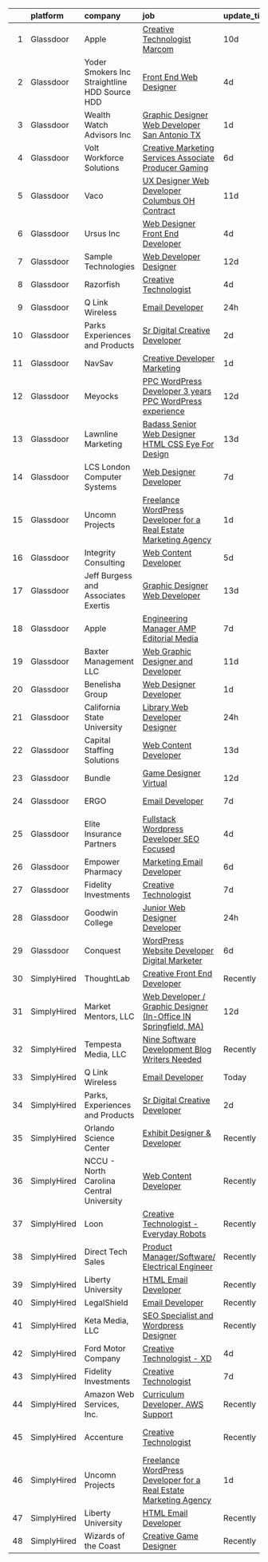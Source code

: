

|    | platform    | company                                         | job                                                                                                                                                                                                                                                                                                                                                                                                                                                                                                                                                                                                                                                                                                                                                                                                                                                                                                                                                                                                                                                                                                                                                                                                                                                                                                                                                                                       | update_time   | location                    |
|---:|:------------|:------------------------------------------------|:------------------------------------------------------------------------------------------------------------------------------------------------------------------------------------------------------------------------------------------------------------------------------------------------------------------------------------------------------------------------------------------------------------------------------------------------------------------------------------------------------------------------------------------------------------------------------------------------------------------------------------------------------------------------------------------------------------------------------------------------------------------------------------------------------------------------------------------------------------------------------------------------------------------------------------------------------------------------------------------------------------------------------------------------------------------------------------------------------------------------------------------------------------------------------------------------------------------------------------------------------------------------------------------------------------------------------------------------------------------------------------------|:--------------|:----------------------------|
|  1 | Glassdoor   | Apple                                           | [Creative Technologist  Marcom](https://www.glassdoor.com/partner/jobListing.htm?pos=129&ao=1136043&s=58&guid=00000182f2c476d2a9d6703fa85eaff2&src=GD_JOB_AD&t=SR&vt=w&cs=1_186380a9&cb=1661930338539&jobListingId=1008083007694&jrtk=3-0-1gbpc8tt1i9hp801-1gbpc8ttekcnn800-dbc3a7b0a0f122f1-)                                                                                                                                                                                                                                                                                                                                                                                                                                                                                                                                                                                                                                                                                                                                                                                                                                                                                                                                                                                                                                                                                            | 10d           | Cupertino, CA               |
|  2 | Glassdoor   | Yoder Smokers Inc  Straightline HDD  Source HDD | [Front End Web Designer](https://www.glassdoor.com/partner/jobListing.htm?pos=105&ao=1110586&s=58&guid=00000182f2c476d2a9d6703fa85eaff2&src=GD_JOB_AD&t=SR&vt=w&ea=1&cs=1_6acc71df&cb=1661930338536&jobListingId=1008097207409&cpc=9FE5D8D7282D4400&jrtk=3-0-1gbpc8tt1i9hp801-1gbpc8ttekcnn800-1fce3864310a3f03--6NYlbfkN0BOdRJV5k-L3FNCzjCgEhEptbzWR3mFvjnAQnp9JcinXOCVt8QEYBvHqTiHBHSlg98hTrhJExUUVa6v67S1gFyb-OBe8UoPzNouRDn3C9as0WFadlKMeZgUrqrdZ8hm_e9Z-8jTT-HPwLMdKEaf6nFSEDiY93r1Hqa_nw7whddI5F-1mZvAJ0zg1eaCReXvVOodTDPlHodQRt4XFHpsSjX3XKTeD03wdHBLsYDjP_LLr34XFzgErqccqrRN-pLOrv8BoKVG1oxyBdzl2bDisRkMSx5KOwDUI0eYFGFnjoIYBFSbWbsIXxx3jNig8hi6NHhGcDAm0BI3s4fTl4wq5F-S7U9GcDL8WmWd4Z5LFexT0FgJP9fv7QMAjikz8AK33cvhzTaBSAtl1VAKl3jVMjZrh6iIMjbnuW4o61g48HFoGcdzXwOAcp8-JdcMJCkVvJBXBvnZWxiLung-UTUmS9_zRPk00y7y4RWyukt28NB1j_G0XU5po88SrAm5oM1worNvkK61MOoCUQ%3D%3D)                                                                                                                                                                                                                                                                                                                                                                                                                                                                                                             | 4d            | Hutchinson, KS              |
|  3 | Glassdoor   | Wealth Watch Advisors  Inc                      | [Graphic Designer   Web Developer  San Antonio  TX ](https://www.glassdoor.com/partner/jobListing.htm?pos=103&ao=1110586&s=58&guid=00000182f2c476d2a9d6703fa85eaff2&src=GD_JOB_AD&t=SR&vt=w&ea=1&cs=1_7e24e6df&cb=1661930338536&jobListingId=1008101919482&cpc=956B2567E1972B70&jrtk=3-0-1gbpc8tt1i9hp801-1gbpc8ttekcnn800-bc27af377ec8c487--6NYlbfkN0CVEcaVFEnh6Ux6w45e_rhpq1pJ3TvP6LQPm9ErarZYq3HD2RHkyswt3yRbOeGlv4Z3ZjWtlFBF3GTTFqpe7dwCWEP0kRQGZ1x5hMhamW2cn_jnm4Jm7PdvhgnnlZSU1q3TA89yhoPU7c0qby7EQRI-QChcK0daBrcs7ap0G4DQcdOTcWU76mQxiDiRap0-sQeAcm0DnUXOm0oUI7W6JUmBDoQUPeARQQLEhkUJ7IyIlLzCP7HCrxyIdjD2phyPR1djdydKCU_pLNBVBfZ8i0kc2RYiX2kqVC2LkEileB2haRKQg43iP0hRvFHnNakQMTMvuyPLYtjwbhoIC0Bka-3jEt0A7nSUWyAP27oQ38FOHeV1g17LfDFTzc__wTIBdEFK1lRIc76_Atd5QLJ9RiuKjsdZaaZqYIC7I9gjIVm6DJ2dqlsx7qn3FYfUhdIXmvRWFzISCm382EdPVBb2SzUUrzh2ZhPycQIXsuU483-Da71ZudlqzRaRyonLRoHJbFTMnlYucEZ8G8bD4XLzV_bMTVDYE1jZZqc%3D)                                                                                                                                                                                                                                                                                                                                                                                                                                                               | 1d            | San Antonio, TX             |
|  4 | Glassdoor   | Volt Workforce Solutions                        | [Creative Marketing Services Associate Producer   Gaming](https://www.glassdoor.com/partner/jobListing.htm?pos=119&ao=1110586&s=58&guid=00000182f2c476d2a9d6703fa85eaff2&src=GD_JOB_AD&t=SR&vt=w&ea=1&cs=1_cdb3ede5&cb=1661930338538&jobListingId=1008090225868&cpc=F41FEAB56D215062&jrtk=3-0-1gbpc8tt1i9hp801-1gbpc8ttekcnn800-cd6763616c3e0eaf--6NYlbfkN0Dw5YS5k2p9urruc14icYN1MKKvJIN3Kd2XbyQRMSdz9Vq1-T5-D1XBEx4xZg6zFCiGfMxZZihaADuE4Q0Jz4AnqD5hMyIxL16IeRvVgo2h0pPybmVTrUM9x7Nvig-mfHSg7VUQ9cSswKiJtauHY1xLKVdbFfKFs1oiX67lFQiXukEj4i6rIbQITui_NuveDUFMXxKHSAYuqseERGwzLsHOjTUnx3Z4OHnEtMbamXgfrAOQ_7EWl8714benvM0mC-4i8WwCcooh3sEtfkwu-pxtLAQxlx1lb2d8PiZHw4qOk912luJHkAKJgLbORRRAmT4h8RuDA9t67KfF_GVJoCmgKgRitwNPsuFyIbB062iODdisznjcd7Rqpy2mqHmXTXc4UQBKTYumF4gIhZtjH_Jclxuy-v1V3rN0h0yfM5zXN_N8HczvP9ak9PSMeuysAb7OpEgRigifVasxf6UlXklgEJOHZFDobGNtEirSrkWsGvCYkjiErwnKp32O_X8ptW2swvFbQ7izRJCOkr7rQ54_A5S3kxttza6a03o8WP5psxCs4zqw4zZC)                                                                                                                                                                                                                                                                                                                                                                                                                                        | 6d            | Remote                      |
|  5 | Glassdoor   | Vaco                                            | [UX Designer  Web Developer    Columbus  OH   Contract](https://www.glassdoor.com/partner/jobListing.htm?pos=122&ao=1110586&s=58&guid=00000182f2c476d2a9d6703fa85eaff2&src=GD_JOB_AD&t=SR&vt=w&ea=1&cs=1_4ed2dc08&cb=1661930338539&jobListingId=1008081445097&cpc=334ABAF5D42DC775&jrtk=3-0-1gbpc8tt1i9hp801-1gbpc8ttekcnn800-49a826265b10ae96--6NYlbfkN0D_sybMACCpf9B-677oK5j6rPldVB6BlrVvFjO_o-GJZbzuF-qh4PxErFUqfUsv_6u-7anCP2QzwgZ2b5Nxma_Cmyz3dwaQ5mAwI2p9kjSwVP2lokha-mPe8DNosJknwz-6_MCKUySezjGZobf7miY0KuzK872jTNLCHoWH1v03sbwoFj0Vvp289MRhEdvO7IjSdYYCpeCLemhDMrXhSZg6coIeBryfDtjNohFUjIJOfDsP8LBNebh1nMgeHw9RHu7bhrMSIPfX66NNl7zES7AFO13JJrW8lQhtTLL7d3r8tM6R8PacjbbgvVWohSHRxRN8jVO8v7AyYfyVcsA0Xl1cK3ok86yHPpOZdMj5rkAIuXza1_bL7kF6kCNsupW-12oeDfdcrSqMU6ChEGmrR5P7nF8d8miRgzFQNI3zRKqSz_uvrnS2FI71BukXg9OIYJB6-e9Li3QuzZ8Fu5JzRx_KZ54etdkVt38Dkk7kPzX-DWyLUWzU26aQb9ian2w4NGV2K5WgePzW8JfYbi8BD_gKpf8SKAWFo8M0KLGsE6ttsA%3D%3D)                                                                                                                                                                                                                                                                                                                                                                                                                                              | 11d           | Columbus, OH                |
|  6 | Glassdoor   | Ursus  Inc                                      | [Web Designer   Front End Developer](https://www.glassdoor.com/partner/jobListing.htm?pos=116&ao=1110586&s=58&guid=00000182f2c476d2a9d6703fa85eaff2&src=GD_JOB_AD&t=SR&vt=w&ea=1&cs=1_ad0e8e7c&cb=1661930338538&jobListingId=1008097361956&cpc=3BA4CE39D5B5DEF5&jrtk=3-0-1gbpc8tt1i9hp801-1gbpc8ttekcnn800-0ea09b14e2348c5f--6NYlbfkN0CT8vBT9H5mqECx2dfLV_FONLPDKpIRssxVwtj05Tmm4rA5I0VNOPdM1oYsK66ov5pqYS3gXk2ozh0lVEZwzGOqZs8rlCBef2uQoy630wv6aUBqB1D9vjbSnni5WCVaS2e0KhCWi_8-XMv97hUEg7H9r8pKMO8klnwzDsU9mPVyqE5wVDnTov1Pu_UnRYhnE0_Osqvwl8WORWgB_kOjxQQLPQWG-NWIcptfTftC_xvyt1c40uobZ403OrjOg5_p8zqz3cLzwrnHTjqWeFEhkd7FYyVcjiJCMFkVznphRmtkhKbL2ZU9aWVWUjChbdkFdlAiu4tIvv-tEhlvNaragy1ZQhsvGhOC5anf8D4yfIGDJbK-bmh5xwt1uscED6ao3EPCxdfHKv4RZ6Q3-m_MTe1dE6Nugv26rrW9yIa8ooHEPIgJzYTeC7TeJ6xGxEjr0Q_LC6p6H5q3S5tqAKobaBFAUOLFzaYkqfKDnvpMF9PoVS0i4Zx4DWigI12HWJ-_6ZDKyCGW95mzuHp8IIrxWB3_eUT16bcA-grAV5eKABPlXlhp0y7XXsErHgYjfMpMt1gW2L0rt2a1QoNylteJ4mXuQmgRwuqntpUC4xpcDTylxbKqXauaEsj7hJ_rWxyIfkS5EDUfN5XJqB5rXn0Q6pWTVYEryihxUib4R575If36mVpp_wWPGkIl1Ujvc8Foedd7avIEBYX2zLVJMCx44jQSWd0pIG98RBxuTTjffzhK5hTHPZ3aYl7yHmh1tCIEfE365E-WOAkyV4QJUc3I5tyIYkuA9ZbbOEylITEDwoFOWzHwOrlU0caaAyMfeCI-qkqBM_hw8TGejX58ntPPCJCTgTnGdfaNGVzEpeX9c8pGfh3uqfsI3Yi12GyS_1A523vo5VgvLWL9btUnhrMTzINbBvJ5mL6Z9KfCI3m4sUHc7JD4ZNBlRG_-IUFcC56LZ0ok_MCm957W5qCIEQaABEVv3OCzjbd7a_ilRAfJhX4baw%3D%3D) | 4d            | Brisbane, CA                |
|  7 | Glassdoor   | Sample Technologies                             | [Web Developer   Designer](https://www.glassdoor.com/partner/jobListing.htm?pos=114&ao=1110586&s=58&guid=00000182f2c476d2a9d6703fa85eaff2&src=GD_JOB_AD&t=SR&vt=w&ea=1&cs=1_17f1ba66&cb=1661930338537&jobListingId=1008078578505&cpc=56C4EA4A1A191A49&jrtk=3-0-1gbpc8tt1i9hp801-1gbpc8ttekcnn800-cfcad52f3ccf37d8--6NYlbfkN0D4nuovUOU2dPryPr7-xanE7ZFWASvaSyNm3BqXIbrO0npDAFoAgEQsBBjUOAjv1PQnB3hwwrZmiOMA02kYqNnnHKWjfiGNMQW5EU7ErrgQUTQBKpdQ35ajdqRyVOpYt1ge-nlWBdEdOWxZg23c7O0q-QUnaWi8gZT3BRnlNxG5nms1UgSG3pAWYhhzkqBf5ii6wNbTVQYJFmTJYaAFOYaDu3vyn19IPLQ0j_cMPK1o2d9pLhgkOqesmkKRTkO2aoO6CAGDMhKt_t5LfTDxQEIdPY_8D5QN_ywnE99HbBVURpyEOhE7WEoNTVp5caDAufgp_KeiuSyHAm-xofBi5xB_TKgy9n6ExwWLkGS6gh4G9o9946nHGyrUbclhzjClAHs1bTYs0hfPCw6yCDx9UJIQT1Bf4IWrjy-48vDUYznkyb9kY42j__5awxHxIzma4JNbOg0cayoxdglm9uY6eMmPDaiyLCrtbzU57Jngs0uNYhrLall5b-VSJoDBgRPY_qY%3D)                                                                                                                                                                                                                                                                                                                                                                                                                                                                                                                         | 12d           | Ann Arbor, MI               |
|  8 | Glassdoor   | Razorfish                                       | [Creative Technologist](https://www.glassdoor.com/partner/jobListing.htm?pos=127&ao=1136043&s=58&guid=00000182f2c476d2a9d6703fa85eaff2&src=GD_JOB_AD&t=SR&vt=w&cs=1_1ee591c7&cb=1661930338539&jobListingId=1008097941621&jrtk=3-0-1gbpc8tt1i9hp801-1gbpc8ttekcnn800-e011890b045f0b68-)                                                                                                                                                                                                                                                                                                                                                                                                                                                                                                                                                                                                                                                                                                                                                                                                                                                                                                                                                                                                                                                                                                    | 4d            | Chicago, IL                 |
|  9 | Glassdoor   | Q Link Wireless                                 | [Email Developer](https://www.glassdoor.com/partner/jobListing.htm?pos=102&ao=1110586&s=58&guid=00000182f2c476d2a9d6703fa85eaff2&src=GD_JOB_AD&t=SR&vt=w&ea=1&cs=1_f9f633ab&cb=1661930338536&jobListingId=1008103571365&cpc=BBBD384EA192911E&jrtk=3-0-1gbpc8tt1i9hp801-1gbpc8ttekcnn800-194db27e42b7b06d--6NYlbfkN0C1n-7uwLBmXreK9Hz04i1NaXR3ByHk8AHoFYtQOHcucu95xpYOtSKrVH76rYfwgWQVLCyReJRkV1VUJ6BM8SPa0ffbAmG1X-8B7rWVUqCN-I2GvFdXrzW9Y3evZoTtUZz3jcV33kresXZwUyprD6ssUemWUytQzLlw1D3idt7QCaypwhOu8qe2yGjH_7v-zFm1d5jRlwL7qmw8n9ptNi-5b7tHRaellpS0KYIVS0CRAu8QYuaT-D7eqNV_5kozgXB4pjOB4HJ4Nfe6E8MJ6PweMiPHPSlzuYrAUJrcvOx6j-xpchLZjTO6SpIVBYhk9Ku-h5us21fJwIG6AnGingYm0nSXlrllP-1CgQTfK75rJDo0hldnWWfIGeMsmpcBi_yy89Qqu3Ykw06-j83FM8K3D5Y83oWPWlpHArEDFGVnMvltX6aqKrxid53N_CJsaY0nJgo971uGCtIie2m4Pef-LMBiEQKWvnqf8QD7Qx8L7XrPCerzvzJNlcoHEEMjf0unkoAHg0Mu5Q%3D%3D)                                                                                                                                                                                                                                                                                                                                                                                                                                                                                                                    | 24h           | Dania, FL                   |
| 10 | Glassdoor   | Parks  Experiences and Products                 | [Sr Digital Creative Developer](https://www.glassdoor.com/partner/jobListing.htm?pos=104&ao=1110586&s=58&guid=00000182f2c476d2a9d6703fa85eaff2&src=GD_JOB_AD&t=SR&vt=w&cs=1_78404e92&cb=1661930338536&jobListingId=1008099703310&cpc=8D52E76475A7E842&jrtk=3-0-1gbpc8tt1i9hp801-1gbpc8ttekcnn800-fb728cb3f9fdf480--6NYlbfkN0DAFTyt7pbDCC2JPO79CSdi1dIb81yjczP5qsKcZIxgiRd1qisRd4re16D_VG3-wzXJ0nliv0gQNViO9Xt44K6FR5BwiqT419r9u49XoR_8tbjFZLmm7ehhv12A_uTOeEh3itcsUiFMT1z4aoR3ZmECrMNnY7J0ktXrPQOTAETD3k41RpI636C4GEdklycj4T5qeXIpIM5y6-cjXiLLUENu6ZwwIqB7x2BnmiV0QTNn93JolAKcVoj7xEHiV7hyondHZihih_ZJpPZdETnDVwhw-hYDcWnb-2KI8a1Yp9Q3NenA6ejYPSHZl0n6Y1dko-5S_X1Ii5rZFypKOkAuPVsb5Hc0R61XBZoXQW3VZL02dRdWBe38Nh_y7LedBKhDdNKs_f8RL8jx3wvYNQNI-WIAAQsbaOsZTa6SBcSh2ggNHGuFQ3rRSCed3E0FEb2gpuI%3D)                                                                                                                                                                                                                                                                                                                                                                                                                                                                                                                                                                                         | 2d            | Celebration, FL             |
| 11 | Glassdoor   | NavSav                                          | [Creative Developer   Marketing](https://www.glassdoor.com/partner/jobListing.htm?pos=115&ao=1110586&s=58&guid=00000182f2c476d2a9d6703fa85eaff2&src=GD_JOB_AD&t=SR&vt=w&ea=1&cs=1_fb380261&cb=1661930338538&jobListingId=1008101583321&cpc=B101C867B3EF2D75&jrtk=3-0-1gbpc8tt1i9hp801-1gbpc8ttekcnn800-3ef4b27837961961--6NYlbfkN0BvAdlA35CjkOTzb4w1kkSC-vTwJamGQa4qaPCWn-0njweHi_B-CtuKQhiA94M5OE-XjNhf22KnVp00kgckhjWxzGyV97h7v8x36p5wKdZlOjwGZGaqaaH8DYNMeM34HY9t9Z5J26lOJ85UEHLGvZFDJOe_8KgJLhnklUUMm79Fgw-wQMJzYni-FeIqV5Svyi_1ZjE_mxETfR2qp4i-PiUDiAz8y9BFsxOfX0BmecMnmGFBamzhbjmqf2dPmw1l79Q2jskoL_2S0v1vj9ya7N4q_IQD0EKfe5VkbY-pA2MThoXZzeK6HsZFAwzAq24qBexYLHcjMtZtF5Xiabs0VnNcaFR_FIMsLZvoz7GajLotKXPBiSCtv1QUa8mqyHZpozQhhVyZvIhn1ByfHkcytIuM4tvP71kyWA6nvV9-JZqLsDFg_8qJ7tFZj7756wSp2d5GkIcNhDS9cNVsrvSVGPpaKoZCTPkuqwDPL2CuntlpMemuVPb__iZjrrijANMeejUKSwOD48PnbDuXJOZZZY9YU8qzatiR5SAgtMuR_5loRWj871RQk0pKTxjc05VkAuEqZcvs6cU933K60U46NmmK)                                                                                                                                                                                                                                                                                                                                                                                                                                 | 1d            | Beaumont, TX                |
| 12 | Glassdoor   | Meyocks                                         | [PPC WordPress Developer   3  years PPC   WordPress experience](https://www.glassdoor.com/partner/jobListing.htm?pos=101&ao=1110586&s=58&guid=00000182f2c476d2a9d6703fa85eaff2&src=GD_JOB_AD&t=SR&vt=w&ea=1&cs=1_e27a6b49&cb=1661930338536&jobListingId=1008079757167&cpc=1FD5AF06645D1187&jrtk=3-0-1gbpc8tt1i9hp801-1gbpc8ttekcnn800-d55211a0a42f0edf--6NYlbfkN0DukAwDndutArnS8OT3znlJ-TW2KpK_7rZjO0LfXc6UVE5AelGnR9zi1FaVyKVSX7fW8iH7ZjBYylKtq2aRV0H4uUyYnvuAr2WaxvQ_YIsNaGQZ_Sc5PvQb_k3If6tOc1qL-6qorCWnoenGz4MDUdi0A6Zz92HRj2fzY8hoDQuSL8Y4aSyXX_DsP61_5rEK6r2Y20CEowPViPOCZE3rLMTGmy-kBS0BvXacvBVkKbrxydFVhzFwWWiI-fHMvxsxoT8Uq8Gs0NZr0xRyID-S-zRa3og1rA2tN2OvaPuNJoarleR6kWLIQ12S8_uOPjSwwb0kX3UYSTXmIBSsIfoeB647fWpJt_unlRPvj-X0maGWXSTvCuUNTR0CfPyrF2VQNPpINtuoKDZhTAnyZC5aO-R_70qUSEp81kzbFT0FtLLQEUxDKDJ2mYmqhVKGx1JA2SlXBAdfyxVe0gfQWeEf_Ru6btHH4Ecf_0DKXhrNF7FmOxeSlNfNq5JwDV-ZBkWlh0NVQiXdJ3tUi4wj0w0bGJd0rUFeTl-jI8wTzRFpAsgO1JBzFOutbNCY)                                                                                                                                                                                                                                                                                                                                                                                                                                  | 12d           | West Des Moines, IA         |
| 13 | Glassdoor   | Lawnline Marketing                              | [Badass Senior Web Designer   HTML  CSS    Eye For Design](https://www.glassdoor.com/partner/jobListing.htm?pos=106&ao=1110586&s=58&guid=00000182f2c476d2a9d6703fa85eaff2&src=GD_JOB_AD&t=SR&vt=w&ea=1&cs=1_fadc2361&cb=1661930338537&jobListingId=1008076192780&cpc=4E9467AEE1271D89&jrtk=3-0-1gbpc8tt1i9hp801-1gbpc8ttekcnn800-e484ed7074032ea9--6NYlbfkN0CSgGTbSPgM0xpgWRkp5SRTexU57Zk_6_bZ18eqb9d2QJSGwfPmdP20ZJn7COX5dU3Jcup__uPyYvFygp23CJPmvOc2HV6cmaK3ebUFwB3sdAeT9C97FHUEPr8kaTKS-VJB2gGOIZsn60uJXYKNceQVP82UTolLC1vwR40675sWo0JSUEFSfubFH6Eh8zjRpGIR7LoFUaEGCE9iCMx-01XDKrADMK5QiA2Y2HcT5FLZ0fJlOB2IrODl7110p_lGjSeu3Fb-_rIGUhB4EejPlmpJ9MUxjBeJPrS1PtonBcoZIVUdvLmI4YPdVbdha9rE6Fymve_qpHhRPfmFd9hspXZjDHjj2nRMF3rMmzvJVqjEqNxeE2VSn4gYwhMqC6FNuQ4EE-TII07DijpzRr6qiF82WnrXHJ7_8WqDxpuIsxLypy0yOteYAVQ1Xc7bhXTIlP1lhA-lnA-tXeW4fWz24TbIvOuWmMdqklCuT-Ksmm-9_1L4OdSL6mNoXS8kNIvJrxlLR1q_fd2sB8-yUwxN1q8TvVkzSKcDjubwRnjsbZfbxw%3D%3D)                                                                                                                                                                                                                                                                                                                                                                                                                                           | 13d           | Tampa, FL                   |
| 14 | Glassdoor   | LCS   London Computer Systems                   | [Web Designer Developer](https://www.glassdoor.com/partner/jobListing.htm?pos=111&ao=1110586&s=58&guid=00000182f2c476d2a9d6703fa85eaff2&src=GD_JOB_AD&t=SR&vt=w&ea=1&cs=1_aea065b0&cb=1661930338537&jobListingId=1008089434599&cpc=87A0A889578C8297&jrtk=3-0-1gbpc8tt1i9hp801-1gbpc8ttekcnn800-c5af3770667fa8b2--6NYlbfkN0CckLY1Y7Nzm7RAXoTq-bvgsovIKUj47znE7HlWw5vlrDWT7l6GaPFsZiavTqzdiZepbjqTB8tNII1euSfCslzRMne6UsC1cS9h_c9LO0VzmCtJPcA58nlToXyTIMF1z470Gu5bXTtmtld0XZNuDaSTSlq9Lsv4rur2itJV92kW2Tizz3Z4A6us3REyE5eRPpZj6cXGa-jWaBmcGHCb2333JCMjIfqGdZkGqQW2c5C2SxA4D2lVljOZFtqL1LtXEfRTwQ0yWv2YZWmWRxMffnwjSQ-ZbBJSshhJxiRJg8XE_51niO2bq7hXwfiJINviujS1MxCHTWLk9DubYH9ZZIybV9KK1YYYn6asa0HMPzltVE5m4CSEBYpSNHvroy6iJsJyvv53qmEFGO_Ak5SDak8-3B6dbMPT4EeBFl7-cpzN642DbNMXkeLR_rFopx-uL3TmuaJx3nxkADXqFzEByiJvm-gZCSYPMcWKduAlJVuFgVZ8Kf47f30_yLD9o1tbcImRmWCQ6iWni6feKvlKMahN-vGIEcXLsQ6-u9hnABY9ZK6dI3ZtUVximFfopreuUsJyLcn6AVBKXtS_emm40pOJ5zyVbYaSYsx0KK7xKiRutHmgMIURt60ZXiPQ4778MWspB9iq6u6j2X-8FQ3Rt92pQzHl6eGuxN21qoW3y8QlYg0zVKDAtNgdbHa0mS6lNHrnaiM-bclgm7_8oSSqjr6wLNuCYWOZgUQVN89oRheE-BynScmDDlP9)                                                                                                                                                                                                                                                                         | 7d            | Cincinnati, OH              |
| 15 | Glassdoor   | Uncomn Projects                                 | [Freelance WordPress Developer for a Real Estate Marketing Agency](https://www.glassdoor.com/partner/jobListing.htm?pos=110&ao=1110586&s=58&guid=00000182f2c476d2a9d6703fa85eaff2&src=GD_JOB_AD&t=SR&vt=w&ea=1&cs=1_3cd19a3b&cb=1661930338537&jobListingId=1008101514744&cpc=B101C867B3EF2D75&jrtk=3-0-1gbpc8tt1i9hp801-1gbpc8ttekcnn800-55c7ea5da921dd63--6NYlbfkN0BKcv96LAN5JP5r9t3e9WCk6GBMa7XVoW6HuhSN1eWrgfSSNrj3GQh8EPqdKM4S0bDx-bPvOJMJns5KLtezFoaJGf5x59ereELTgvzgO3nvo3zukJQ42wvV88uwAOlJiGnTliTmYAMhGkQ1pIqqIhSQs2tGXdQLFW9nP2tPSXFhTXhbzRyJskaU84MZM79wY3TCvDTmbhySW5KuRjqiBM8RPO8Ev9NMT2q5H0nik7y8Zc_kwkYR0ch9iLv_Q2NMvxsyU7Zgm7GZGlfYQmx8dl7Gv3wT9TZuST_UtI5F5pKdO9-D4IVpJFCseRUThvCwiDHxbKzAW2BaTtUuzL5ZS4Ifv5jGrw3hvsDIHKZP78v-_T2lCh79D6cObNB9x0mznt-K5q-DjvobSeq_oWx8GFwUh5DxOGJwvVvYnFW-t6aKwm7KZIJAd-abkD1pjKO8ojlbAGGFxblpeArzFi9f5y6k0PFQl63xAR8thlrgzVQh3O073Jxa-jJV6qM0k1F7fp85QFtG23noHA%3D%3D)                                                                                                                                                                                                                                                                                                                                                                                                                                                                   | 1d            | Arizona                     |
| 16 | Glassdoor   | Integrity Consulting                            | [Web Content Developer](https://www.glassdoor.com/partner/jobListing.htm?pos=120&ao=1110586&s=58&guid=00000182f2c476d2a9d6703fa85eaff2&src=GD_JOB_AD&t=SR&vt=w&ea=1&cs=1_259b0ccd&cb=1661930338538&jobListingId=1008094495778&cpc=334ABAF5D42DC775&jrtk=3-0-1gbpc8tt1i9hp801-1gbpc8ttekcnn800-439e830b59f7cfc8--6NYlbfkN0CrvNralL3Bh0QC60w4FoF0szjqVVztVDZ9RqSdK7agq0dZ6xa3pYLPrxt36XbTTSO7DNM_32D_luNYAVs_ZgaKPHuO3zI_AiDXsFbdcke69ICvtUKONaP-HjAJFBWIRUdG1_xl9MdUe2gxXsTQqRAUf9JUHz6RVCV5oWQmGrRzhJCKdO_6iSENx-IQRGS5eG4-ZM2fsEdAQf8hOrRf4FvgfsSyo0ysKZukiQpJnFxQPpy7Z1eqmACAd_6W05rBg8VOObgLo5eRUcJQt3fC40MVOtn6VtR1bZ-TuBGO7SGasaeSFu373KUfX4_DwxFTmSfi0kNqxIrXrO1iyRxkXnFiwqeYKJx4Cn22lysICQTIMB1HtGfTo_o2Fii7dQnJ1IjsV-3H1UAVrm_RRmAGoMS_lBhGR9xwgtPKflsPYjp927jWyALvFfLqE8uBFjFDYQ0e-HBqrIpLeYxOlnqUwyCQ1dSKGLsR1NwXcOwlt51t4UZW0sqUPtU8YRpdhS5Mcjo%3D)                                                                                                                                                                                                                                                                                                                                                                                                                                                                                                                            | 5d            | Remote                      |
| 17 | Glassdoor   | Jeff Burgess and Associates Exertis             | [Graphic Designer   Web Developer](https://www.glassdoor.com/partner/jobListing.htm?pos=107&ao=1110586&s=58&guid=00000182f2c476d2a9d6703fa85eaff2&src=GD_JOB_AD&t=SR&vt=w&ea=1&cs=1_e85d0479&cb=1661930338537&jobListingId=1008076372450&cpc=2187E14FC6F1B769&jrtk=3-0-1gbpc8tt1i9hp801-1gbpc8ttekcnn800-a87381051c7c70d8--6NYlbfkN0BBGG9LMNqL16EzDx9S3nKk4b6IwprgSJginr0DZD_oW5yEAmn-tqn__dirEdhobilUXGynBkX8oC05O4qGCNbFpzJlkWEmzWOj6hDMGr8hgeZZtwdzUglKGrgSBvKyoEWlhFZg9sdHmlu0-YUGSwGzMxLwzPQvGfaKm9_uYY2dOVJBHGmnbJkXogK6MyeLNyTBEHWSikW9hTYKGac4KLBCiJDjpz2bzp5pzP4b78Arki_qvq9aq_sz9BDZlb9uoSF5ous4zx2QYgV4w421cJxMt2-g99xXbg0BEL54NOItiFz79yM5ZZ65EirWuJPsCDilW7dg7N4FlzJ4_gteqIknsPc6D1EJmuE2AF-9J6YeGOxjyKcBgwTa2fl2NQpLeAzgyOG9N6jsZEf1PNgyMIIQ7TSJh7tJsxDvGq2ulbjVdsLVrvFXnrshpY8LD7LwPwwTC9tRb0lt3K2kciSgzW_kQi4OSIMUNcaVK6_CxL93jhRYtGegQbt7Tos6e8XA2Iira_iOWxmUMu4QlX1y9-N2)                                                                                                                                                                                                                                                                                                                                                                                                                                                                                               | 13d           | San Rafael, CA              |
| 18 | Glassdoor   | Apple                                           | [Engineering Manager   AMP Editorial Media](https://www.glassdoor.com/partner/jobListing.htm?pos=117&ao=1110586&s=58&guid=00000182f2c476d2a9d6703fa85eaff2&src=GD_JOB_AD&t=SR&vt=w&cs=1_7a0abada&cb=1661930338538&jobListingId=1008087783943&cpc=F41FEAB56D215062&jrtk=3-0-1gbpc8tt1i9hp801-1gbpc8ttekcnn800-9027cbec4d0b7214--6NYlbfkN0BvKrLyj5gPmtZO9T8euul8TCxuuKNOtzRJOomxnwSEodTz2Bc-sPZl1dBMH13w-jNIaGFdFXHWJdgxhzj_r8Jx5AOAy2HdBwJoJ1jMbNH3P6YWju9mOZOkVQjeCm_SMf56f3cIa4N8JFkA4J1w2-Ri7km6DD-4ja3bVUzvq12ELODmyDLXFDrDp2fY5_JRNeHcxoR7uzlfAlPrY7PPG95EBujRG4MS_GVGwUXyO95rdvQOe52Yy2GeWDPA0WkOwQ0oVYry59Wqf79xKfmDE7wXS2we63Nwtz57J7a49uKaEj8eKLi4as_J9-SOP3FL93XK26dB-7_zaZ42SLaE57rFzTOvVZ3iBWiVIeGTZ0ErFcxHq2fdr6287IvDSybuRIlvR3yIZdnpXNNwwr3R-eo9bapZfJQXY5wkYt95hvPNTVcl9rz8XX5j7S3Xt1eUCIZ7eHhb_W6YxOzB0FbzW0T4IhruYeHmxUfrFaHf6ZFhJOMCaYpO4SY0hv0fUVNMjjKDLLrLYF8TIz03DP935lOzafWszZ9iQd_3TblUGm6huo5y8k35vbs4T_uHudkZE8ehoorZX-XX4WCbVSRfLxU3nygMXbfBFMZhOsdDX9HTAovJGOaxs86y4kjM_BTg-XWovfiSEqH8kgy82h7DvSHximhaHqmY03Hu7aNkdC16oXYBy7TyJ5xGrij59b5ul45vggOD-SJ6Z-LcIHG7OnNnT8urfbE1e_z9Mv8EJu7HMx_6NIUTmsdJUFtkdr_q21E7HLYmt9Z5HAJl45xuD0A4Q3J89rUeT6jrcnTztRUsL_zQgVpjmFzUh4FRYeKokItohqnUmBxNXU-ne76wQ7iCHFAkPO2b57jfU7r3pYeZirjIqRK9Q1G9rdsZU-y1PG-gAqZpEoaTUejQ7BSY33w8nNI94M0ZflNISYN3BwrPtptFDuSXGnfFSu6UY1i3ePtNZZogskZ7OFAGx-a4hAPC)                           | 7d            | Seattle, WA                 |
| 19 | Glassdoor   | Baxter Management LLC                           | [Web Graphic Designer and Developer](https://www.glassdoor.com/partner/jobListing.htm?pos=118&ao=1110586&s=58&guid=00000182f2c476d2a9d6703fa85eaff2&src=GD_JOB_AD&t=SR&vt=w&ea=1&cs=1_27802bbc&cb=1661930338538&jobListingId=1008081304458&cpc=F4EED0218A761C36&jrtk=3-0-1gbpc8tt1i9hp801-1gbpc8ttekcnn800-d87ffb8facdcd3fb--6NYlbfkN0AEPUwOezrB67J58irlIC6kh9bOcG3IwVTpbUphOygsMmO9dJGqAwHHCfV7eXQGkUUA4W0R5T2sPgR8i9BgOe847B1fReFN7whdxr7dxhrF1kFs-kdfJ3uG-CxxxoVtRiFyLm-ajvsvxBs_JycBHFHGM3VLXX8dmFPFGgEw8Nvn_5ftwoavHYjKA1VUeNGIcUis5X2LzMGRE_trMNRmhGTqW_forMDb01Ztn_3sLH26vQijDIdoNs4xU5dGnCveiyl45DeM1mWTOVwg2sgEDwDg-A5QJeTLIzsyMhXUguWPMDMgnTxKkrKVsA3SE_kxzjiuJCrTK5c8nTF8Nw7zPUTEHoZ34gAmxc6tggplcsrtt_0svtSm3pz0RZ908dsMK9kS-YxWHt1YZqyOxc_pKDLovS5VrkK9Dbhu-OqGAuGW3EVTs3oanJSoSTRlG6-uYPgnmkhPg23O73LfKCqovKKrjKmcRxjkB6YlL7XDOMRz3iAef77IN01xXKEIsO21-EiExQUeiY21S5q6FT7VAFhJ)                                                                                                                                                                                                                                                                                                                                                                                                                                                                                             | 11d           | Columbia, TN                |
| 20 | Glassdoor   | Benelisha Group                                 | [Web Designer Developer](https://www.glassdoor.com/partner/jobListing.htm?pos=113&ao=1110586&s=58&guid=00000182f2c476d2a9d6703fa85eaff2&src=GD_JOB_AD&t=SR&vt=w&ea=1&cs=1_9ba79dbb&cb=1661930338537&jobListingId=1008101728807&cpc=C891152315FA1AD8&jrtk=3-0-1gbpc8tt1i9hp801-1gbpc8ttekcnn800-804696483a728e3b--6NYlbfkN0CVjp8eQq2X8g-c-TPDKEngJVNhygRZI_sRmDZV1i0hlN6T9Os67wfudge9EID3mBBLKF9rCWom1itQkIVJq2Di3N12cK9QSwXsXWuTTOFFcTZV1qfgnZIfLq_e744qogOcZRa-ZO8LoQPSFY3XxB98oyhNoF0-qaV4_kiqwTDqdXjo_PwebkwA-Q94uYflzlNcaBTJ1s9-ldNPJxifMJldkImurqA-Fm7-NMjryRKXZoRmaw3s-og2uKSlz_dEwa_jj6s5X9Xz7Ztvu2x0p4HnNrlMDkrAJkR3T3iheg4gqSoI1iH7Ny3DjoBDqsT-roW0ScUi9tFskQW4TPGGirmSj90L38U-1c6qWNxZnJLfVPwa8Un8E-pQ_NBFgWF3WNwzMNm-lv18_xFK3W0T5SSnD0mxStOK-DLK5miTSQftzLNeHkAcc6mCY1QOv69kTUGC-Ll521cvnNA7A-7jal1yzsL04ZHL_40Gr06c9WKoPG3lzad9ZBF76NKzBJ-dThvrOB8XylgWEQ%3D%3D)                                                                                                                                                                                                                                                                                                                                                                                                                                                                                                             | 1d            | Encino, CA                  |
| 21 | Glassdoor   | California State University                     | [Library Web Developer Designer](https://www.glassdoor.com/partner/jobListing.htm?pos=126&ao=1136043&s=58&guid=00000182f2c476d2a9d6703fa85eaff2&src=GD_JOB_AD&t=SR&vt=w&cs=1_8240fe81&cb=1661930338539&jobListingId=1008104765129&jrtk=3-0-1gbpc8tt1i9hp801-1gbpc8ttekcnn800-25e1f9881ca05be9-)                                                                                                                                                                                                                                                                                                                                                                                                                                                                                                                                                                                                                                                                                                                                                                                                                                                                                                                                                                                                                                                                                           | 24h           | Los Angeles, CA             |
| 22 | Glassdoor   | Capital Staffing Solutions                      | [Web Content Developer](https://www.glassdoor.com/partner/jobListing.htm?pos=123&ao=1110586&s=58&guid=00000182f2c476d2a9d6703fa85eaff2&src=GD_JOB_AD&t=SR&vt=w&ea=1&cs=1_09f2cc4e&cb=1661930338538&jobListingId=1008076145332&jrtk=3-0-1gbpc8tt1i9hp801-1gbpc8ttekcnn800-8bb32b42024fd11d--6NYlbfkN0AHXq2vAVwR3IH7wgnTMdWCa3HguypIXx0DFudX-u0zu6XSU0N9gDGCMsnO9yvyAfOBmM0fm9Ew2n-iPCtQH5KjFYoP65k9zOhdkHSR8pSP84WNl7tb9LhBHqSW26SPAcgRqY92wchbV1YjTogn0oetfvIM8cBqnccKlMzZCIp-UdAakgeYThMjmhEtV8vcX729QOhl4Ad3kZgQe_RtxcS5Lq0tGxo-OhfbrVznbXmEkG6G00zGzRNCRjTDRLXBRgjSqlVKcvK_ZjUCjy5N2dYHqvtFWCk_WTdVDtjcFZD3hQVHBzv2R6Z1NVdMigF6tosTh4AyJlhs4jfH7F3PgCAQDkChL5R_cW3gqXkNBNPWysUgwlzMrRFKbOTNg6rc7_MVh9lRb2He25H-7uUPye2qSQOUI2elWmX0us_hMfrgpXBkFb1xd122GhTSMDRO8-QXbAMZjZiGSanF7gxfUoDHjWoTVYC0E2P_aIRh9z2E1YEjFph-eIui)                                                                                                                                                                                                                                                                                                                                                                                                                                                                                                                                                               | 13d           | Remote                      |
| 23 | Glassdoor   | Bundle                                          | [Game Designer  Virtual ](https://www.glassdoor.com/partner/jobListing.htm?pos=124&ao=1136043&s=58&guid=00000182f2c476d2a9d6703fa85eaff2&src=GD_JOB_AD&t=SR&vt=w&ea=1&cs=1_b7df5689&cb=1661930338538&jobListingId=1008079560672&jrtk=3-0-1gbpc8tt1i9hp801-1gbpc8ttekcnn800-750ea4ec84bd0b34-)                                                                                                                                                                                                                                                                                                                                                                                                                                                                                                                                                                                                                                                                                                                                                                                                                                                                                                                                                                                                                                                                                             | 12d           | Remote                      |
| 24 | Glassdoor   | ERGO                                            | [Email Developer](https://www.glassdoor.com/partner/jobListing.htm?pos=125&ao=1136043&s=58&guid=00000182f2c476d2a9d6703fa85eaff2&src=GD_JOB_AD&t=SR&vt=w&ea=1&cs=1_51196af9&cb=1661930338538&jobListingId=1008089542899&jrtk=3-0-1gbpc8tt1i9hp801-1gbpc8ttekcnn800-2856017b66597700-)                                                                                                                                                                                                                                                                                                                                                                                                                                                                                                                                                                                                                                                                                                                                                                                                                                                                                                                                                                                                                                                                                                     | 7d            | New York, NY                |
| 25 | Glassdoor   | Elite Insurance Partners                        | [Fullstack Wordpress Developer  SEO Focused ](https://www.glassdoor.com/partner/jobListing.htm?pos=109&ao=1110586&s=58&guid=00000182f2c476d2a9d6703fa85eaff2&src=GD_JOB_AD&t=SR&vt=w&ea=1&cs=1_f2c2479c&cb=1661930338537&jobListingId=1008097417688&cpc=1160948BCBA38B5B&jrtk=3-0-1gbpc8tt1i9hp801-1gbpc8ttekcnn800-aa4f18d313c91fb7--6NYlbfkN0B4jp5mfsiLEiFpPCxOna81i2z6rJx9ZIZWhVZJ6SFnYd2SDJZnAyVLqwqh7QmXpG9VG1Kbrzn6Mrr5X85l-cjimEGV5fh9yUxHZBdMAanQWpsmWrffk2otgO5SYgZ7U6Ql9jpH9Zq2g770vfb2HJJhgx8nok6vEslfnYL9dg06wUZbxZYYsWMsQMJkwf7bTfOqLzVzGrU_yiNr7SOxzJunTaYT8HpWL_01GpV1D-jfwrPd7So7dVubCCFqKewnAiakMf9TcRMYmJosNVDljjclMUPJrzdLzF7KDyEinkTKnB8x1hRPcGny3h2E_O-mlAqEH8g2uERa06_SVOxi6wz34Ks8w6MupqPjjaMiEH-qSGGhjkf_b0wlyU9gUueiOlMDJZQYCgj9Dji8tDPnXmNeBXJ9c7QJvxSV3yLHc-I_xVhDMsfYSzYHIw7Th7kQPsHDYOAv8DB0zSzn9lY6UvogDVFYzXNqg7W-NbfzVw-h1daxw5vQhyqnwHln7pXu4z_R_g6WNatYm0Apos0fc_hOOWf-JNm32EQ%3D)                                                                                                                                                                                                                                                                                                                                                                                                                                                                      | 4d            | Remote                      |
| 26 | Glassdoor   | Empower Pharmacy                                | [Marketing Email Developer](https://www.glassdoor.com/partner/jobListing.htm?pos=108&ao=1110586&s=58&guid=00000182f2c476d2a9d6703fa85eaff2&src=GD_JOB_AD&t=SR&vt=w&cs=1_678e9397&cb=1661930338536&jobListingId=1008092210630&cpc=FDA93C03AE7AED37&jrtk=3-0-1gbpc8tt1i9hp801-1gbpc8ttekcnn800-1d8ad48d136ae7d6--6NYlbfkN0Dh95GaEPfG-18OIJKVxfoF3E0A5ISz00E1WAem9uBcIkawBmBTrfRRa9-otZMViNpPldU7-Jd47BYATcbb_iYYMWmLm_DhBKnaBzAewZ58M6FoZA5wgHK2eQetUmgvALKsgyRmh9fkF0u7UHOfdN4366AAEwpvM79lIxSM2pQtgrbZywnjMUSuw7K2dGvJmkAq2v-L_Sv-k213YzZW1vSNbpmdvUWBnAq_ecZAVAl4P57TIpOJptmoXdPYpZ_flpXQryZnrWCzxGcEiXHeL6rBPIdPe_zspusO2BFa5gsqf4v4O13EAmSFZrpP1vK6v8dI9L5wFs5AvlewJMtmyZ3LyN2hY9BQJI778B7pWBCO1gHxnEODOdZ9CkV3SB2jN6wbXsEEKxZoJJhauaVOJHVtHUaPcMcYPHQ1De6j3iKW8mct9iuYDTgVELPszxPgLtB8iPgP9PAm8mIMUFXNygraYuJP9szLehEqUWHlkw28k_2Dk2y3f9jvh3raGaxFRLoPbWWpbHCff3Mx7Z1YSARxjTIuAl-6EMma1nDlkMCA4RVAYXzAzVjf-vKNtmipXbN8IowFhXpsqbGfxNx2050-SzNE8P8TuckqL5KZPbmaO7Uz19pSLZoFdJH5O5RA0ispxwH3j2ewuF14fgIHFi7E7oCRD3Hooj4CMAozy-3Sx7mpwADTx5PotiLX5r3JpTrLxq3cLaQBGfbm99lXFinElPQfINFfbRpS-tY_STk29icRogWdlSxJ9zabOYFeBQXT7JkSbVWicw%3D%3D)                                                                                                                                                                                                                                               | 6d            | Houston, TX                 |
| 27 | Glassdoor   | Fidelity Investments                            | [Creative Technologist](https://www.glassdoor.com/partner/jobListing.htm?pos=128&ao=1136043&s=58&guid=00000182f2c476d2a9d6703fa85eaff2&src=GD_JOB_AD&t=SR&vt=w&cs=1_adc6cbf7&cb=1661930338539&jobListingId=1008088358750&jrtk=3-0-1gbpc8tt1i9hp801-1gbpc8ttekcnn800-33311c2df129d581-)                                                                                                                                                                                                                                                                                                                                                                                                                                                                                                                                                                                                                                                                                                                                                                                                                                                                                                                                                                                                                                                                                                    | 7d            | Boston, MA                  |
| 28 | Glassdoor   | Goodwin College                                 | [Junior Web Designer Developer](https://www.glassdoor.com/partner/jobListing.htm?pos=130&ao=1136043&s=58&guid=00000182f2c476d2a9d6703fa85eaff2&src=GD_JOB_AD&t=SR&vt=w&cs=1_409e7817&cb=1661930338539&jobListingId=1008104280295&jrtk=3-0-1gbpc8tt1i9hp801-1gbpc8ttekcnn800-52d292b410d12378-)                                                                                                                                                                                                                                                                                                                                                                                                                                                                                                                                                                                                                                                                                                                                                                                                                                                                                                                                                                                                                                                                                            | 24h           | East Hartford, CT           |
| 29 | Glassdoor   | Conquest                                        | [WordPress Website Developer   Digital Marketer](https://www.glassdoor.com/partner/jobListing.htm?pos=121&ao=1110586&s=58&guid=00000182f2c476d2a9d6703fa85eaff2&src=GD_JOB_AD&t=SR&vt=w&ea=1&cs=1_0f4717a0&cb=1661930338538&jobListingId=1008091649166&cpc=3BA4CE39D5B5DEF5&jrtk=3-0-1gbpc8tt1i9hp801-1gbpc8ttekcnn800-15eee66a1314a8c4--6NYlbfkN0AcQ9reW0inlnqUW5-90XZFReYvL6WfO2iFG1P90bd8SEhfq7gsoa7izBzzPrl7az5hw50TqgzR93WPeqcidYQTUVvuUkL8HtA-qSArOva1yWM1EI72rjGfHMKjkPARg4_kANi9pQxVLasDj7MyOi3SkLQiJ2lRAurDIvS-cMV7E3XAdO535-K6GwcVCaHilSXPwZT1e1qyiG18tDCwgIIE-CIm68ahpDZyK93VFxgASKcMPVWy_gR1asM76Sq8gCzLO_ZWEDWSrBMttRdZCfCx17i7-I_qNyqH3qyBzobM3wU5OdWy9guKBrJYvP3p491AadDGa1lqwgPqqd2u3Cn85dMbnT7NDpU9hiwVQ016DlIKtz3A1ANNsioXF0YIEvM6m2RCnJOlPdi9AFtcXE7bfXT6hZewuEpXP7Jqx2CsJ4whRvB4FpyTpwlJm3TVh5xeOPR9gOEuZ32rBXT-1FpcqZ6EyrmbGpd07epWBSDzM1_BoiDZni2wbu_vdLy1XSrPzEr7BQRjXC6JqKG-wfE1)                                                                                                                                                                                                                                                                                                                                                                                                                                                                                 | 6d            | Remote                      |
| 30 | SimplyHired | ThoughtLab                                      | [Creative Front End Developer](https://www.simplyhired.com/job/mgyrVi9xGEdxnGefTgk-b1MEAbWAmB7-1ZjyK984IfKjhJP0_X6Krg?q=creative+developer)                                                                                                                                                                                                                                                                                                                                                                                                                                                                                                                                                                                                                                                                                                                                                                                                                                                                                                                                                                                                                                                                                                                                                                                                                                               | Recently      | Remote                      |
| 31 | SimplyHired | Market Mentors, LLC                             | [Web Developer / Graphic Designer (In-Office IN Springfield, MA)](https://www.simplyhired.com/job/O2JM3P62yfgrJ7vbOJJ1DIO2ROdM60FcioKWWNCu4XXvn1FU8pnANw?q=creative+developer)                                                                                                                                                                                                                                                                                                                                                                                                                                                                                                                                                                                                                                                                                                                                                                                                                                                                                                                                                                                                                                                                                                                                                                                                            | 12d           | Hartford, CT                |
| 32 | SimplyHired | Tempesta Media, LLC                             | [Nine Software Development Blog Writers Needed](https://www.simplyhired.com/job/KiUcCHvCwlRkjCnqM25N9qJ96M2CXy2SkSHH8F0GuJxFNn49BIbbSQ?q=creative+developer)                                                                                                                                                                                                                                                                                                                                                                                                                                                                                                                                                                                                                                                                                                                                                                                                                                                                                                                                                                                                                                                                                                                                                                                                                              | Recently      | Remote                      |
| 33 | SimplyHired | Q Link Wireless                                 | [Email Developer](https://www.simplyhired.com/job/ESN2bW6p_t6IYJzJ92JPKraZvT7krWjTP-Ewt9q8S2P_iWW9qLdgfg?q=creative+developer)                                                                                                                                                                                                                                                                                                                                                                                                                                                                                                                                                                                                                                                                                                                                                                                                                                                                                                                                                                                                                                                                                                                                                                                                                                                            | Today         | Dania, FL                   |
| 34 | SimplyHired | Parks, Experiences and Products                 | [Sr Digital Creative Developer](https://www.simplyhired.com/job/SdpPzThjc_IlonSp4iC7CoIZvjkZF7BeSks-ztR3ZAP5VGXYT4Icyw?q=creative+developer)                                                                                                                                                                                                                                                                                                                                                                                                                                                                                                                                                                                                                                                                                                                                                                                                                                                                                                                                                                                                                                                                                                                                                                                                                                              | 2d            | Celebration, FL             |
| 35 | SimplyHired | Orlando Science Center                          | [Exhibit Designer & Developer](https://www.simplyhired.com/job/JpuP0DVPATVwH0-XnxFsc8nJ-z6kfBqXsh9luvt7lVv6oPB3kNfQcg?q=creative+developer)                                                                                                                                                                                                                                                                                                                                                                                                                                                                                                                                                                                                                                                                                                                                                                                                                                                                                                                                                                                                                                                                                                                                                                                                                                               | Recently      | Orlando, FL                 |
| 36 | SimplyHired | NCCU - North Carolina Central University        | [Web Content Developer](https://www.simplyhired.com/job/2SquzssMc94WtQ7Ykk9-gv7FyPvcFgCsBp3yZuy7q1jrYK8-QSue3w?q=creative+developer)                                                                                                                                                                                                                                                                                                                                                                                                                                                                                                                                                                                                                                                                                                                                                                                                                                                                                                                                                                                                                                                                                                                                                                                                                                                      | Recently      | Durham, NC                  |
| 37 | SimplyHired | Loon                                            | [Creative Technologist - Everyday Robots](https://www.simplyhired.com/job/QiN05oo48LTKtE8vwHoCyEpSqJNG7mUxdt2q1AMd0kr2JVz8j0cz8g?q=creative+developer)                                                                                                                                                                                                                                                                                                                                                                                                                                                                                                                                                                                                                                                                                                                                                                                                                                                                                                                                                                                                                                                                                                                                                                                                                                    | Recently      | Mountain View, CA           |
| 38 | SimplyHired | Direct Tech Sales                               | [Product Manager/Software/ Electrical Engineer](https://www.simplyhired.com/job/10_jnJqb2ZRi680m_vyVOUjFvhBkiPRCeh8PYve1YEPlyh-uAJ8Daw?q=creative+developer)                                                                                                                                                                                                                                                                                                                                                                                                                                                                                                                                                                                                                                                                                                                                                                                                                                                                                                                                                                                                                                                                                                                                                                                                                              | Recently      | Indianapolis, IN            |
| 39 | SimplyHired | Liberty University                              | [HTML Email Developer](https://www.simplyhired.com/job/eiuqa-nYZj4HuvTLRRJ7baHagOVr6te1yaP0tpWemQUOxM68dGFAMQ?q=creative+developer)                                                                                                                                                                                                                                                                                                                                                                                                                                                                                                                                                                                                                                                                                                                                                                                                                                                                                                                                                                                                                                                                                                                                                                                                                                                       | Recently      | Remote                      |
| 40 | SimplyHired | LegalShield                                     | [Email Developer](https://www.simplyhired.com/job/InTvnyVbqqJ0ZXH8aW9nGoLkyyPTA1D_lZhsgxpXdnwKdCgxXf_9kA?q=creative+developer)                                                                                                                                                                                                                                                                                                                                                                                                                                                                                                                                                                                                                                                                                                                                                                                                                                                                                                                                                                                                                                                                                                                                                                                                                                                            | Recently      | Remote                      |
| 41 | SimplyHired | Keta Media, LLC                                 | [SEO Specialist and Wordpress Designer](https://www.simplyhired.com/job/Wpnjo5fVD3_mHsgHg-vfvaT1DI04yYTSg6tK_MoGFhTXr0yBHAK1PA?q=creative+developer)                                                                                                                                                                                                                                                                                                                                                                                                                                                                                                                                                                                                                                                                                                                                                                                                                                                                                                                                                                                                                                                                                                                                                                                                                                      | Recently      | Knoxville, TN               |
| 42 | SimplyHired | Ford Motor Company                              | [Creative Technologist - XD](https://www.simplyhired.com/job/PcUh0oqEiLp2IXv9RvVJvz4SPCMUfyX978lETzyLC5lETc35Ik6p9Q?q=creative+developer)                                                                                                                                                                                                                                                                                                                                                                                                                                                                                                                                                                                                                                                                                                                                                                                                                                                                                                                                                                                                                                                                                                                                                                                                                                                 | 4d            | Michigan                    |
| 43 | SimplyHired | Fidelity Investments                            | [Creative Technologist](https://www.simplyhired.com/job/0DSsmMHcqUtNvQWXPnu05K4qoTfOJBf-SldkV-SW03gkmiQWtbA5hw?q=creative+developer)                                                                                                                                                                                                                                                                                                                                                                                                                                                                                                                                                                                                                                                                                                                                                                                                                                                                                                                                                                                                                                                                                                                                                                                                                                                      | 7d            | Boston, MA                  |
| 44 | SimplyHired | Amazon Web Services, Inc.                       | [Curriculum Developer, AWS Support](https://www.simplyhired.com/job/VJ2mxpB_C3RiZ9WEdGHt_L8L7tDgh2uUlbSQc1Inzt2mb5hjGzhRXQ?q=creative+developer)                                                                                                                                                                                                                                                                                                                                                                                                                                                                                                                                                                                                                                                                                                                                                                                                                                                                                                                                                                                                                                                                                                                                                                                                                                          | Recently      | Remote                      |
| 45 | SimplyHired | Accenture                                       | [Creative Technologist](https://www.simplyhired.com/job/qkL7rF5Rdw72Wf_Cfxk7Vo_2kr0YjbN5GcmtJT_wUgPI6bveFvLlSw?q=creative+developer)                                                                                                                                                                                                                                                                                                                                                                                                                                                                                                                                                                                                                                                                                                                                                                                                                                                                                                                                                                                                                                                                                                                                                                                                                                                      | Recently      | St. Louis, MO +34 locations |
| 46 | SimplyHired | Uncomn Projects                                 | [Freelance WordPress Developer for a Real Estate Marketing Agency](https://www.simplyhired.com/job/JugjPpAxHoBf58U4pvX9y7DfgVl_11tcs7uc7GrK4LL8gXkbqaP_nQ?q=creative+developer)                                                                                                                                                                                                                                                                                                                                                                                                                                                                                                                                                                                                                                                                                                                                                                                                                                                                                                                                                                                                                                                                                                                                                                                                           | 1d            | Arizona                     |
| 47 | SimplyHired | Liberty University                              | [HTML Email Developer](https://www.simplyhired.com/job/eiuqa-nYZj4HuvTLRRJ7baHagOVr6te1yaP0tpWemQUOxM68dGFAMQ?q=creative+developer)                                                                                                                                                                                                                                                                                                                                                                                                                                                                                                                                                                                                                                                                                                                                                                                                                                                                                                                                                                                                                                                                                                                                                                                                                                                       | Recently      | Remote +1 location          |
| 48 | SimplyHired | Wizards of the Coast                            | [Creative Game Designer](https://www.simplyhired.com/job/3U5NPAcld9zZ3VOc-NItCD-NzNvgqaZqPjmcmGZRZsaeN5WygOP2eA?q=creative+developer)                                                                                                                                                                                                                                                                                                                                                                                                                                                                                                                                                                                                                                                                                                                                                                                                                                                                                                                                                                                                                                                                                                                                                                                                                                                     | Recently      | Renton, WA                  |